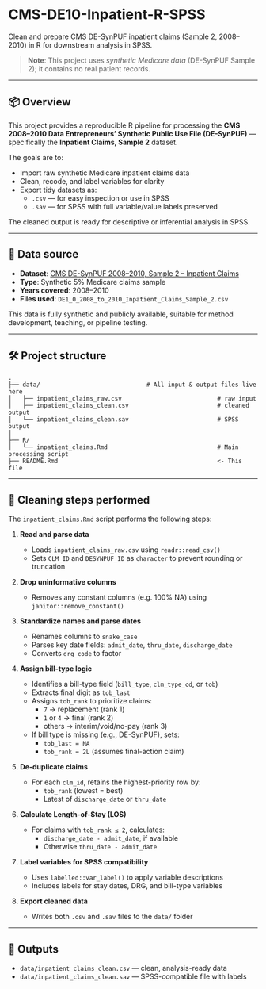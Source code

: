 # CMS-DE10-Inpatient-R-SPSS

Clean and prepare CMS DE-SynPUF inpatient claims (Sample 2, 2008–2010) in R for downstream analysis in SPSS.

> **Note**: This project uses *synthetic Medicare data* (DE-SynPUF Sample 2); it contains no real patient records.

---

## 📦 Overview

This project provides a reproducible R pipeline for processing the **CMS 2008–2010 Data Entrepreneurs’ Synthetic Public Use File (DE-SynPUF)** — specifically the **Inpatient Claims, Sample 2** dataset.

The goals are to:

- Import raw synthetic Medicare inpatient claims data
- Clean, recode, and label variables for clarity
- Export tidy datasets as:
  - `.csv` — for easy inspection or use in SPSS
  - `.sav` — for SPSS with full variable/value labels preserved

The cleaned output is ready for descriptive or inferential analysis in SPSS.

---

## 📁 Data source

- **Dataset**: [CMS DE-SynPUF 2008–2010, Sample 2 – Inpatient Claims](https://www.cms.gov/data-research/statistics-trends-and-reports/medicare-claims-synthetic-public-use-files/cms-2008-2010-data-entrepreneurs-synthetic-public-use-file-de-synpuf/de10-sample-2)
- **Type**: Synthetic 5% Medicare claims sample
- **Years covered**: 2008–2010
- **Files used**: `DE1_0_2008_to_2010_Inpatient_Claims_Sample_2.csv`

This data is fully synthetic and publicly available, suitable for method development, teaching, or pipeline testing.

---

## 🛠️ Project structure

```text
.
├── data/                              # All input & output files live here
│   ├── inpatient_claims_raw.csv                           # raw input
│   ├── inpatient_claims_clean.csv                         # cleaned output
│   └── inpatient_claims_clean.sav                         # SPSS output
│
├── R/
│   └── inpatient_claims.Rmd                               # Main processing script
├── README.Rmd                                             <- This file

```

---

## 🧹 Cleaning steps performed

The `inpatient_claims.Rmd` script performs the following steps:

1. **Read and parse data**  
   - Loads `inpatient_claims_raw.csv` using `readr::read_csv()`  
   - Sets `CLM_ID` and `DESYNPUF_ID` as `character` to prevent rounding or truncation  

2. **Drop uninformative columns**  
   - Removes any constant columns (e.g. 100% NA) using `janitor::remove_constant()`  

3. **Standardize names and parse dates**  
   - Renames columns to `snake_case`  
   - Parses key date fields: `admit_date`, `thru_date`, `discharge_date`  
   - Converts `drg_code` to factor  

4. **Assign bill-type logic**  
   - Identifies a bill-type field (`bill_type`, `clm_type_cd`, or `tob`)  
   - Extracts final digit as `tob_last`  
   - Assigns `tob_rank` to prioritize claims:
     - `7` → replacement (rank 1)  
     - `1` or `4` → final (rank 2)  
     - others → interim/void/no-pay (rank 3)  
   - If bill type is missing (e.g., DE-SynPUF), sets:
     - `tob_last = NA`
     - `tob_rank = 2L` (assumes final-action claim)

5. **De-duplicate claims**  
   - For each `clm_id`, retains the highest-priority row by:
     - `tob_rank` (lowest = best)
     - Latest of `discharge_date` or `thru_date`

6. **Calculate Length-of-Stay (LOS)**  
   - For claims with `tob_rank ≤ 2`, calculates:
     - `discharge_date - admit_date`, if available  
     - Otherwise `thru_date - admit_date`  

7. **Label variables for SPSS compatibility**  
   - Uses `labelled::var_label()` to apply variable descriptions  
   - Includes labels for stay dates, DRG, and bill-type variables  

8. **Export cleaned data**  
   - Writes both `.csv` and `.sav` files to the `data/` folder  

---

## 💾 Outputs

- `data/inpatient_claims_clean.csv` — clean, analysis-ready data  
- `data/inpatient_claims_clean.sav` — SPSS-compatible file with labels  
